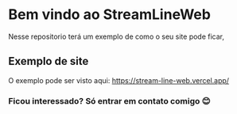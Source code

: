# Bem vindo ao StreamLineWeb

Nesse repositorio terá um exemplo de como o seu site pode ficar,

## Exemplo de site

O exemplo pode ser visto aqui: 
https://stream-line-web.vercel.app/

### Ficou interessado? Só entrar em contato comigo 😊
